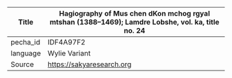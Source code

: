 |Title | Hagiography of Mus chen dKon mchog rgyal mtshan (1388–1469); Lamdre Lobshe, vol. ka, title no. 24 
| --- | --- 
|pecha_id | IDF4A97F2
|language | Wylie Variant
|Source | https://sakyaresearch.org